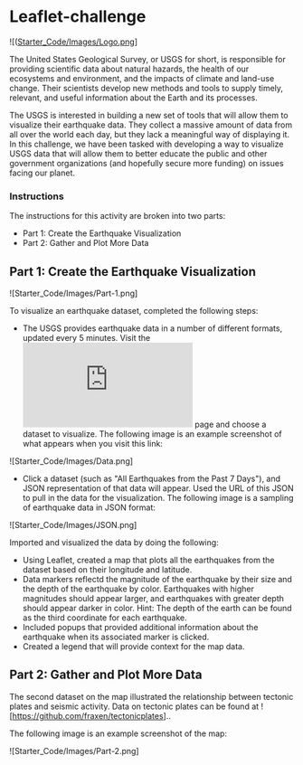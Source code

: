 # Leaflet-challenge

![([Starter_Code/Images/Logo.png](https://github.com/avani-16/Leaflet-challenge/blob/main/Starter_Code/Images/1-Logo.png)]

The United States Geological Survey, or USGS for short, is responsible for providing scientific data about natural hazards, the health of our ecosystems and environment, and the impacts of climate and land-use change. Their scientists develop new methods and tools to supply timely, relevant, and useful information about the Earth and its processes.

The USGS is interested in building a new set of tools that will allow them to visualize their earthquake data. They collect a massive amount of data from all over the world each day, but they lack a meaningful way of displaying it. In this challenge, we have been tasked with developing a way to visualize USGS data that will allow them to better educate the public and other government organizations (and hopefully secure more funding) on issues facing our planet.

### Instructions
The instructions for this activity are broken into two parts:
  - Part 1: Create the Earthquake Visualization
  - Part 2: Gather and Plot More Data

## Part 1: Create the Earthquake Visualization

![Starter_Code/Images/Part-1.png]

To visualize an earthquake dataset, completed the following steps:
 - The USGS provides earthquake data in a number of different formats, updated every 5 minutes. Visit the ![USGS GeoJSON Feed](https://earthquake.usgs.gov/earthquakes/feed/v1.0/geojson.php) page and choose a dataset to visualize. The following image is an example screenshot of what appears when you visit this link:

![Starter_Code/Images/Data.png]

- Click a dataset (such as "All Earthquakes from the Past 7 Days"), and JSON representation of that data will appear. Used the URL of this JSON to pull in the data for the visualization. The following image is a sampling of earthquake data in JSON format:

![Starter_Code/Images/JSON.png]

Imported and visualized the data by doing the following:

- Using Leaflet, created a map that plots all the earthquakes from the dataset based on their longitude and latitude.
- Data markers reflectd the magnitude of the earthquake by their size and the depth of the earthquake by color. Earthquakes with higher magnitudes should appear larger, and earthquakes with greater depth should appear darker in color.
       Hint: The depth of the earth can be found as the third coordinate for each earthquake.
- Included popups that provided additional information about the earthquake when its associated marker is clicked.
- Created a legend that will provide context for the map data.

## Part 2: Gather and Plot More Data

The second dataset on the map illustrated the relationship between tectonic plates and seismic activity. Data on tectonic plates can be found at ![https://github.com/fraxen/tectonicplates]..

The following image is an example screenshot of the map:

![Starter_Code/Images/Part-2.png]



